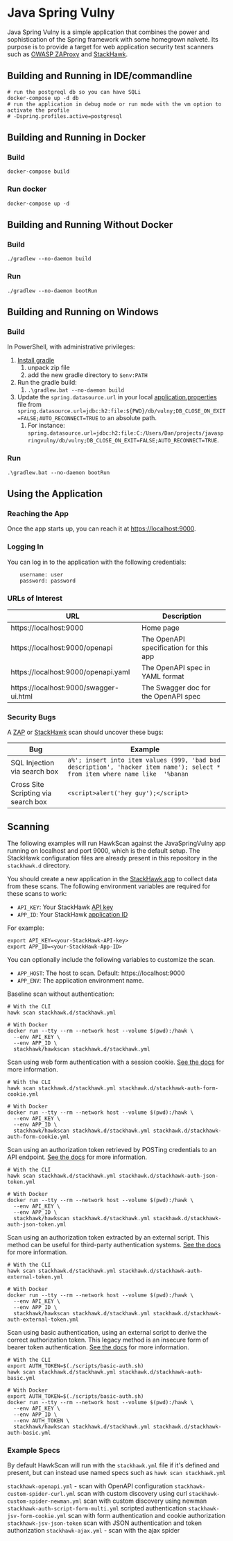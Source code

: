 # Java Spring Vulny

Java Spring Vulny is a simple application that combines the power and sophistication of the Spring framework with some homegrown naïveté. Its purpose is to provide a target for web application security test scanners such as [OWASP ZAProxy](https://www.zaproxy.org/) and [StackHawk](https://www.stackhawk.com/).

## Building and Running in IDE/commandline
```shell script
# run the postgreql db so you can have SQLi
docker-compose up -d db
# run the application in debug mode or run mode with the vm option to activate the profile
# -Dspring.profiles.active=postgresql
```

## Building and Running in Docker

### Build
```shell script
docker-compose build
```

### Run docker
```shell script
docker-compose up -d
```

## Building and Running Without Docker

### Build
```shell script
./gradlew --no-daemon build
```

### Run
```shell script
./gradlew --no-daemon bootRun
```
## Building and Running on Windows

### Build

In PowerShell, with administrative privileges:

1. [Install gradle](https://docs.gradle.org/current/userguide/installation.html#microsoft_windows_users)
   1. unpack zip file
   2. add the new gradle directory to `$env:PATH`
2. Run the gradle build:
   1. `.\gradlew.bat --no-daemon build`
3. Update the `spring.datasource.url` in your local [application.properties](https://github.com/kaakaww/javaspringvulny/blob/main/src/main/resources/application.properties) file from `spring.datasource.url=jdbc:h2:file:${PWD}/db/vulny;DB_CLOSE_ON_EXIT=FALSE;AUTO_RECONNECT=TRUE` to an absolute path.
   1. For instance: `spring.datasource.url=jdbc:h2:file:C:/Users/Dan/projects/javaspringvulny/db/vulny;DB_CLOSE_ON_EXIT=FALSE;AUTO_RECONNECT=TRUE`.

### Run

```shell script
.\gradlew.bat --no-daemon bootRun
```

## Using the Application

### Reaching the App

Once the app starts up, you can reach it at [https://localhost:9000](https://localhost:9000).

### Logging In
You can log in to the application with the following credentials:

```
    username: user
    password: password
```

### URLs of Interest

| URL | Description |
| --- | --- |
| https://localhost:9000 | Home page |
| https://localhost:9000/openapi | The OpenAPI specification for this app |
| https://localhost:9000/openapi.yaml | The OpenAPI spec in YAML format |
| https://localhost:9000/swagger-ui.html | The Swagger doc for the OpenAPI spec |

### Security Bugs

A [ZAP](https://www.zaproxy.org/) or [StackHawk](https://www.stackhawk.com/login) scan should uncover these bugs:

| Bug | Example |
| --- | --- |
| SQL Injection via search box | `a%'; insert into item values (999, 'bad bad description', 'hacker item name'); select * from item where name like  '%banan` |
| Cross Site Scripting via search box | `<script>alert('hey guy');</script>` |

## Scanning

The following examples will run HawkScan against the JavaSpringVulny app running on localhost and port 9000, which is the default setup. The StackHawk configuration files are already present in this repository in the `stackhawk.d` directory.

You should create a new application in the [StackHawk app](https://app.stackhawk.com/applications) to collect data from these scans. The following environment variables are required for these scans to work:

 * `API_KEY`: Your StackHawk [API key](https://app.stackhawk.com/settings/apikeys)
 * `APP_ID`: Your StackHawk [application ID](https://app.stackhawk.com/applications)

For example:

```shell
export API_KEY=<your-StackHawk-API-key>
export APP_ID=<your-StackHawk-App-ID>
```

You can optionally include the following variables to customize the scan.

 * `APP_HOST`: The host to scan. Default: https://localhost:9000
 * `APP_ENV`: The application environment name.

Baseline scan without authentication:
```shell
# With the CLI
hawk scan stackhawk.d/stackhawk.yml

# With Docker
docker run --tty --rm --network host --volume $(pwd):/hawk \
  --env API_KEY \
  --env APP_ID \
  stackhawk/hawkscan stackhawk.d/stackhawk.yml
```

Scan using web form authentication with a session cookie. [See the docs](https://docs.stackhawk.com/hawkscan/authenticated-scanning/form-based-authentication.html#example-form-with-http-parameters-with-cookie-authorization) for more information.
```shell
# With the CLI
hawk scan stackhawk.d/stackhawk.yml stackhawk.d/stackhawk-auth-form-cookie.yml

# With Docker
docker run --tty --rm --network host --volume $(pwd):/hawk \
  --env API_KEY \
  --env APP_ID \
  stackhawk/hawkscan stackhawk.d/stackhawk.yml stackhawk.d/stackhawk-auth-form-cookie.yml
```

Scan using an authorization token retrieved by POSTing credentials to an API endpoint. [See the docs](https://docs.stackhawk.com/hawkscan/authenticated-scanning/form-based-authentication.html#example-form-with-api-call--json-payload-with-token-authorization) for more information.
```shell
# With the CLI
hawk scan stackhawk.d/stackhawk.yml stackhawk.d/stackhawk-auth-json-token.yml

# With Docker
docker run --tty --rm --network host --volume $(pwd):/hawk \
  --env API_KEY \
  --env APP_ID \
  stackhawk/hawkscan stackhawk.d/stackhawk.yml stackhawk.d/stackhawk-auth-json-token.yml
```

Scan using an authorization token extracted by an external script. This method can be useful for third-party authentication systems. [See the docs](https://docs.stackhawk.com/hawkscan/authenticated-scanning/inject-cookies-and-tokens.html#injecting-a-token) for more information.
```shell
# With the CLI
hawk scan stackhawk.d/stackhawk.yml stackhawk.d/stackhawk-auth-external-token.yml

# With Docker
docker run --tty --rm --network host --volume $(pwd):/hawk \
  --env API_KEY \
  --env APP_ID \
  stackhawk/hawkscan stackhawk.d/stackhawk.yml stackhawk.d/stackhawk-auth-external-token.yml
```

Scan using basic authentication, using an external script to derive the correct authorization token. This legacy method is an insecure form of bearer token authentication. [See the docs](https://docs.stackhawk.com/hawkscan/authenticated-scanning/inject-cookies-and-tokens.html#injecting-a-token) for more information.
```shell
# With the CLI
export AUTH_TOKEN=$(./scripts/basic-auth.sh)
hawk scan stackhawk.d/stackhawk.yml stackhawk.d/stackhawk-auth-basic.yml

# With Docker
export AUTH_TOKEN=$(./scripts/basic-auth.sh)
docker run --tty --rm --network host --volume $(pwd):/hawk \
  --env API_KEY \
  --env APP_ID \
  --env AUTH_TOKEN \
  stackhawk/hawkscan stackhawk.d/stackhawk.yml stackhawk.d/stackhawk-auth-basic.yml
```

### Example Specs

By default HawkScan will run with the `stackhawk.yml` file if it's defined and present, but can instead use named specs such as `hawk scan stackhawk.yml`

`stackhawk-openapi.yml` - scan with OpenAPI configuration
`stackhawk-custom-spider-curl.yml` scan with custom discovery using curl
`stackhawk-custom-spider-newman.yml` scan with custom discovery using newman
`stackhawk-auth-script-form-multi.yml` scripted authentication 
`stackhawk-jsv-form-cookie.yml` scan with form authentication and cookie authorization
`stackhawk-jsv-json-token` scan with JSON authentication and token authorization
`stackhawk-ajax.yml` - scan with the ajax spider
